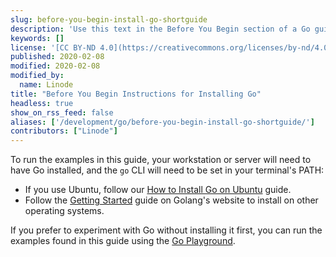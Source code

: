 ```yaml
---
slug: before-you-begin-install-go-shortguide
description: 'Use this text in the Before You Begin section of a Go guide to direct readers to how to install the Go language.'
keywords: []
license: '[CC BY-ND 4.0](https://creativecommons.org/licenses/by-nd/4.0)'
published: 2020-02-08
modified: 2020-02-08
modified_by:
  name: Linode
title: "Before You Begin Instructions for Installing Go"
headless: true
show_on_rss_feed: false
aliases: ['/development/go/before-you-begin-install-go-shortguide/']
contributors: ["Linode"]
---
```


To run the examples in this guide, your workstation or server will need to have Go installed, and the `go` CLI will need to be set in your terminal's PATH:

- If you use Ubuntu, follow our [How to Install Go on Ubuntu](/docs/guides/install-go-on-ubuntu/) guide.
- Follow the [Getting Started](https://golang.org/doc/install) guide on Golang's website to install on other operating systems.

If you prefer to experiment with Go without installing it first, you can run the examples found in this guide using the [Go Playground](https://play.golang.org).